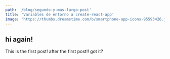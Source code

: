 ```yaml
---
path: '/blog/segundo-y-mas-largo-post'
title: 'Variables de entorno a create-react-app'
image: 'https://thumbs.dreamstime.com/b/smartphone-app-icons-95593426.jpg'
---
```


## hi again!

This is the first post! after the first post!! got it?
